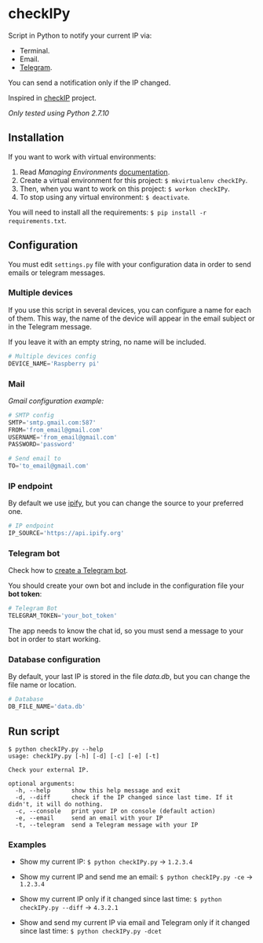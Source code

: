 # checkIPy
Script in Python to notify your current IP via:
* Terminal.
* Email.
* [Telegram](https://telegram.org/).

You can send a notification only if the IP changed.

Inspired in [checkIP](https://github.com/gexplorer/checkIP) project.

*Only tested using Python 2.7.10*

## Installation
If you want to work with virtual environments:

1. Read *Managing Environments* [documentation](http://virtualenvwrapper.readthedocs.org/en/latest/command_ref.html).
2. Create a virtual environment for this project: `$ mkvirtualenv checkIPy`.
3. Then, when you want to work on this project: `$ workon checkIPy`.
4. To stop using any virtual environment: `$ deactivate`.

You will need to install all the requirements: `$ pip install -r requirements.txt`.

## Configuration
You must edit `settings.py` file with your configuration data in order to send emails or telegram messages.

### Multiple devices
If you use this script in several devices, you can configure a name for each of them. This way, the name of the device will appear in the email subject or in the Telegram message.

If you leave it with an empty string, no name will be included.
```python
# Multiple devices config
DEVICE_NAME='Raspberry pi'
```

### Mail
*Gmail configuration example:*
```python
# SMTP config
SMTP='smtp.gmail.com:587'
FROM='from_email@gmail.com'
USERNAME='from_email@gmail.com'
PASSWORD='password'

# Send email to
TO='to_email@gmail.com'
```

### IP endpoint
By default we use [ipify](https://api.ipify.org), but you can change the source to your preferred one.
```python
# IP endpoint
IP_SOURCE='https://api.ipify.org'
```

### Telegram bot
Check how to [create a Telegram bot](https://core.telegram.org/bots).

You should create your own bot and include in the configuration file your **bot token**:

```python
# Telegram Bot
TELEGRAM_TOKEN='your_bot_token'
```

The app needs to know the chat id, so you must send a message to your bot in order to start working.

### Database configuration
By default, your last IP is stored in the file *data.db*, but you can change the file name or location.
```python
# Database
DB_FILE_NAME='data.db'
```

## Run script
```
$ python checkIPy.py --help
usage: checkIPy.py [-h] [-d] [-c] [-e] [-t]

Check your external IP.

optional arguments:
  -h, --help      show this help message and exit
  -d, --diff      check if the IP changed since last time. If it didn't, it will do nothing.
  -c, --console   print your IP on console (default action)
  -e, --email     send an email with your IP
  -t, --telegram  send a Telegram message with your IP
```

### Examples
* Show my current IP: `$ python checkIPy.py` -> `1.2.3.4`

* Show my current IP and send me an email: `$ python checkIPy.py -ce` -> `1.2.3.4`

* Show my current IP only if it changed since last time: `$ python checkIPy.py --diff` -> `4.3.2.1`

* Show and send my current IP via email and Telegram only if it changed since last time: `$ python checkIPy.py -dcet`
